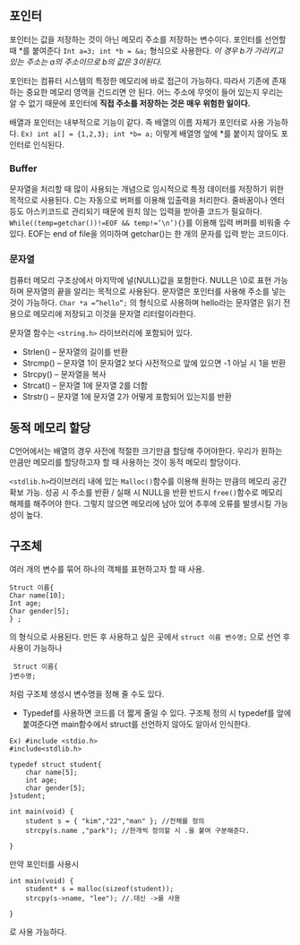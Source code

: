 ## 포인터

포인터는 값을 저장하는 것이 아닌 메모리 주소를 저장하는 변수이다.
포인터를 선언할 때 \*를 붙여준다 
`Int a=3; int *b = &a;` 형식으로 사용한다. 
_*이 경우 b가 가리키고 있는 주소는 a의 주소이므로 b의 값은 3이된다.*_

포인터는 컴퓨터 시스템의 특정한 메모리에 바로 접근이 가능하다.
따라서 기존에 존재하는 중요한 메모리 영역을 건드리면 안 된다.
어느 주소에 무엇이 들어 있는지 우리는 알 수 없기 때문에 포인터에
**직접 주소를 저장하는 것은 매우 위험한 일이다.**

배열과 포인터는 내부적으로 기능이 같다.
즉 배열의 이름 자체가 포인터로 사용 가능하다.
`Ex) int a[] = {1,2,3}; int *b= a;` 이렇게 배열명 앞에 \*를 붙이지 않아도 포인터로
인식된다.

### Buffer

문자열을 처리할 때 많이 사용되는 개념으로 
임시적으로 특정 데이터를 저장하기 위한 목적으로 사용된다.
C는 자동으로 버퍼를 이용해 입출력을 처리한다.
줄바꿈이나 엔터등도 아스키코드로 관리되기 때문에 원치 않는 입력을 받아줄
코드가 필요하다.
`While((temp=getchar())!=EOF && temp!=’\n’){}`를 이용해 입력 버퍼를 비워줄 수 있다.
EOF는 end of file을 의미하며 getchar()는 한 개의 문자를 입력 받는 코드이다.


### 문자열

컴퓨터 메모리 구조상에서 마지막에 널(NULL)값을 포함한다. 
NULL은 \0로 표현 가능하며 문자열의 끝을 알리는 목적으로 사용된다.
문자열은 포인터를 사용해 주소를 넣는 것이 가능하다.
`Char *a =”hello”;` 의 형식으로 사용하며 hello라는 문자열은 읽기 전용으로
메모리에 저장되고 이것을 문자열 리터럴이라한다. 

문자열 함수는 `<string.h>` 라이브러리에 포함되어 있다.
* Strlen() – 문자열의 길이를 반환
* Strcmp() – 문자열 1이 문자열2 보다 사전적으로 앞에 있으면 -1 아닐 시 1을 반환
* Strcpy() – 문자열을 복사
* Strcat() – 문자열 1에 문자열 2를 더함
* Strstr() – 문자열 1에 문자열 2가 어떻게 포함되어 있는지를 반환


## 동적 메모리 할당

C언어에서는 배열의 경우 사전에 적절한 크기만큼 할당해 주어야한다.
우리가 원하는 만큼만 메모리를 할당하고자 할 때 사용하는 것이 동적
메모리 할당이다. 

`<stdlib.h>`라이브러리 내에 있는 `Malloc()`함수를 이용해 원하는 만큼의 메모리 공간 확보 가능.
성공 시 주소를 반환 / 실패 시 NULL을 반환
반드시 `free()`함수로 메모리 해제를 해주어야 한다. 그렇지 않으면 메모리에 남아 있어 추후에 오류를 발생시킬 가능성이 높다.

## 구조체

여러 개의 변수를 묶어 하나의 객체를 표현하고자 할 때 사용.
```
Struct 이름{
Char name[10];
Int age;
Char gender[5];
} ; 
```
의 형식으로 사용된다.
만든 후 사용하고 싶은 곳에서 `struct 이름 변수명;` 으로 선언 후 사용이 가능하나
```
 Struct 이름{
}변수명; 
```
처럼 구조체 생성시 변수명을 정해 줄 수도 있다.

* Typedef를 사용하면 코드를 더 짧게 줄일 수 있다.
구조체 정의 시 typedef를 앞에 붙여준다면 main함수에서 struct를 선언하지 않아도 알아서 인식한다.
```
Ex) #include <stdio.h> 
#include<stdlib.h>

typedef struct student{
	char name[5];
	int age;
	char gender[5];
}student;

int main(void) {
	student s = { "kim","22","man" }; //전체를 정의
	strcpy(s.name ,"park"); //한개씩 정의할 시 .을 붙여 구분해준다.

}
```
만약 포인터를 사용시
```
int main(void) {
	student* s = malloc(sizeof(student));
	strcpy(s->name, "lee"); //.대신 ->를 사용

} 
```
로 사용 가능하다.

